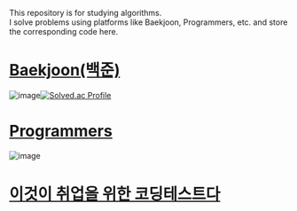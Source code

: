 This repository is for studying algorithms.</br>
I solve problems using platforms like Baekjoon, Programmers, etc. and store the corresponding code here.</br>

# [Baekjoon(백준)](https://www.acmicpc.net/)
![image](https://github.com/user-attachments/assets/f19f604d-76cf-4d9f-ba0a-1e76ffc8a54d)[![Solved.ac Profile](http://mazassumnida.wtf/api/v2/generate_badge?boj=mldlcl2022)](https://solved.ac/mldlcl2022/)

# [Programmers](https://programmers.co.kr/)
![image](https://github.com/user-attachments/assets/97bab916-59dd-4d6f-869d-4bcfe104bf5a)


# [이것이 취업을 위한 코딩테스트다](https://github.com/ndb796/python-for-coding-test)
